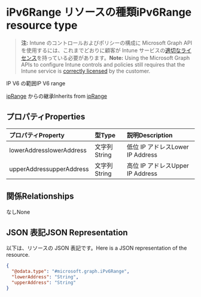 # <a name="ipv6range-resource-type"></a><span data-ttu-id="d351b-101">iPv6Range リソースの種類</span><span class="sxs-lookup"><span data-stu-id="d351b-101">iPv6Range resource type</span></span>

> <span data-ttu-id="d351b-102">**注:** Intune のコントロールおよびポリシーの構成に Microsoft Graph API を使用するには、これまでどおりに顧客が Intune サービスの[適切なライセンス](https://go.microsoft.com/fwlink/?linkid=839381)を持っている必要があります。</span><span class="sxs-lookup"><span data-stu-id="d351b-102">**Note:** Using the Microsoft Graph APIs to configure Intune controls and policies still requires that the Intune service is [correctly licensed](https://go.microsoft.com/fwlink/?linkid=839381) by the customer.</span></span>

<span data-ttu-id="d351b-103">IP V6 の範囲</span><span class="sxs-lookup"><span data-stu-id="d351b-103">IP V6 range</span></span>

<span data-ttu-id="d351b-104">[ipRange](../resources/intune_mam_iprange.md) からの継承</span><span class="sxs-lookup"><span data-stu-id="d351b-104">Inherits from [ipRange](../resources/intune_mam_iprange.md)</span></span>

## <a name="properties"></a><span data-ttu-id="d351b-105">プロパティ</span><span class="sxs-lookup"><span data-stu-id="d351b-105">Properties</span></span>
|<span data-ttu-id="d351b-106">プロパティ</span><span class="sxs-lookup"><span data-stu-id="d351b-106">Property</span></span>|<span data-ttu-id="d351b-107">型</span><span class="sxs-lookup"><span data-stu-id="d351b-107">Type</span></span>|<span data-ttu-id="d351b-108">説明</span><span class="sxs-lookup"><span data-stu-id="d351b-108">Description</span></span>|
|:---|:---|:---|
|<span data-ttu-id="d351b-109">lowerAddress</span><span class="sxs-lookup"><span data-stu-id="d351b-109">lowerAddress</span></span>|<span data-ttu-id="d351b-110">文字列</span><span class="sxs-lookup"><span data-stu-id="d351b-110">String</span></span>|<span data-ttu-id="d351b-111">低位 IP アドレス</span><span class="sxs-lookup"><span data-stu-id="d351b-111">Lower IP Address</span></span>|
|<span data-ttu-id="d351b-112">upperAddress</span><span class="sxs-lookup"><span data-stu-id="d351b-112">upperAddress</span></span>|<span data-ttu-id="d351b-113">文字列</span><span class="sxs-lookup"><span data-stu-id="d351b-113">String</span></span>|<span data-ttu-id="d351b-114">高位 IP アドレス</span><span class="sxs-lookup"><span data-stu-id="d351b-114">Upper IP Address</span></span>|

## <a name="relationships"></a><span data-ttu-id="d351b-115">関係</span><span class="sxs-lookup"><span data-stu-id="d351b-115">Relationships</span></span>
<span data-ttu-id="d351b-116">なし</span><span class="sxs-lookup"><span data-stu-id="d351b-116">None</span></span>
## <a name="json-representation"></a><span data-ttu-id="d351b-117">JSON 表記</span><span class="sxs-lookup"><span data-stu-id="d351b-117">JSON Representation</span></span>
<span data-ttu-id="d351b-118">以下は、リソースの JSON 表記です。</span><span class="sxs-lookup"><span data-stu-id="d351b-118">Here is a JSON representation of the resource.</span></span>
<!-- {
  "blockType": "resource",
  "@odata.type": "microsoft.graph.iPv6Range"
}
-->
``` json
{
  "@odata.type": "#microsoft.graph.iPv6Range",
  "lowerAddress": "String",
  "upperAddress": "String"
}
```



